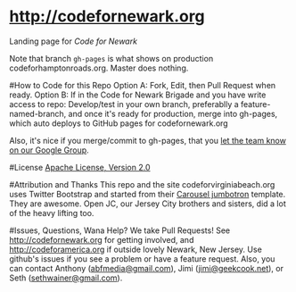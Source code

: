 http://codefornewark.org
===================

Landing page for *Code for Newark*

Note that branch `gh-pages` is what shows on production codeforhamptonroads.org. Master does nothing.

#How to Code for this Repo
Option A: Fork, Edit, then Pull Request when ready.
Option B: If in the Code for Newark Brigade and you have write access to repo: Develop/test in your own branch, preferablly a feature-named-branch, and once it's ready for production, merge into gh-pages, which auto deploys to GitHub pages for codefornewark.org

Also, it's nice if you merge/commit to gh-pages, that you [let the team know on our Google Group](https://groups.google.com/a/codeforamerica.org/forum/#!forum/codefornewark). 

#License
[Apache License, Version 2.0](http://www.apache.org/licenses/LICENSE-2.0)

#Attribution and Thanks
This repo and the site codeforvirginiabeach.org uses Twitter Bootstrap and started from their [Carousel jumbotron](http://twitter.github.com/bootstrap/examples/carousel.html) template. They are awesome.  Open JC, our Jersey City brothers and sisters, did a lot of the heavy lifting too.

#Issues, Questions, Wana Help?
We take Pull Requests! See http://codefornewark.org for getting involved, and http://codeforamerica.org if outside lovely Newark, New Jersey. Use github's issues if you see a problem or have a feature request.  Also, you can contact Anthony (abfmedia@gmail.com), Jimi (jimi@geekcook.net), or Seth (sethwainer@gmail.com).
